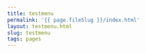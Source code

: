```yaml
---
title: testmenu
permalink: '{{ page.fileSlug }}/index.html'
layout: testmenu.html
slug: testmenu
tags: pages
---
```



